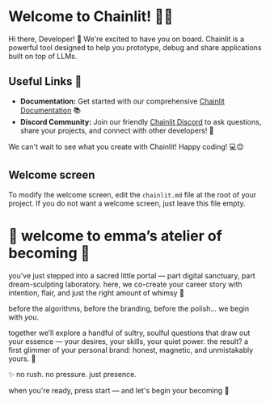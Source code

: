 # Welcome to Chainlit! 🚀🤖

Hi there, Developer! 👋 We're excited to have you on board. Chainlit is a powerful tool designed to help you prototype, debug and share applications built on top of LLMs.

## Useful Links 🔗

- **Documentation:** Get started with our comprehensive [Chainlit Documentation](https://docs.chainlit.io) 📚
- **Discord Community:** Join our friendly [Chainlit Discord](https://discord.gg/k73SQ3FyUh) to ask questions, share your projects, and connect with other developers! 💬

We can't wait to see what you create with Chainlit! Happy coding! 💻😊

## Welcome screen

To modify the welcome screen, edit the `chainlit.md` file at the root of your project. If you do not want a welcome screen, just leave this file empty.

# 🌙 welcome to emma’s atelier of becoming 🌸

you’ve just stepped into a sacred little portal — part digital sanctuary, part dream-sculpting laboratory. here, we co-create your career story with intention, flair, and just the right amount of whimsy 💫

before the algorithms, before the branding, before the polish... we begin with *you*.

together we’ll explore a handful of sultry, soulful questions that draw out your essence — your desires, your skills, your quiet power. the result? a first glimmer of your personal brand: honest, magnetic, and unmistakably yours. 💅

✨ no rush. no pressure. just presence.

when you're ready, press start — and let's begin your becoming 💖
